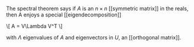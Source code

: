 The spectral theorem says if $A$ is an $n\times n$ [[symmetric matrix]] in the reals, then A enjoys a special [[eigendecomposition]]

\\[
A = V\Lambda V^T
\\]

with $\Lambda$ eigenvalues of $A$ and eigenvectors in $U$, an [[orthogonal matrix]].